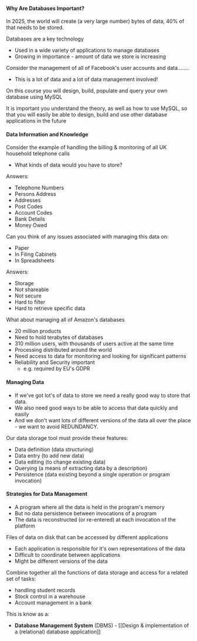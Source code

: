 #### Why Are Databases Important?
In 2025, the world will create (a very large number) bytes of data, 40% of that needs to be stored.

Databases are a key technology
- Used in a wide variety of applications to manage databases
- Growing in importance - amount of data we store is increasing

Consider the management of all of Facebook's user accounts and data…….. 
- This is a lot of data and a lot of data management involved!

On this course you will design, build, populate and query your own database using MySQL

It is important you understand the theory, as well as how to use MySQL, so that you will easily be able to design, build and use other database applications in the future

#### Data Information and Knowledge
Consider the example of handling the billing & monitoring of all UK household telephone calls
- What kinds of data would you have to store?

Answers:
- Telephone Numbers
- Persons Address
- Addresses
- Post Codes
- Account Codes
- Bank Details
- Money Owed

Can you think of any issues associated with managing this data on:
- Paper
- In Filing Cabinets
- In Spreadsheets

Answers:
- Storage
- Not shareable
- Not secure
- Hard to filter
- Hard to retrieve specific data

What about managing all of Amazon's databases
- 20 million products
- Need to hold terabytes of databases
- 310 million users, with thousands of users active at the same time
- Processing distributed around the world
- Need access to data for monitoring and looking for significant patterns
- Reliability and Security important
	- e.g. required by EU's GDPR

#### Managing Data
- If we've got lot's of data to store we need a really good way to store that data.
- We also need good ways to be able to access that data quickly and easily
- And we don't want lots of different versions of the data all over the place - we want to avoid REDUNDANCY.

Our data storage tool must provide these features:
- Data definition (data structuring)
- Data entry (to add new data)
- Data editing (to change existing data)
- Querying (a means of extracting data by a description)
- Persistence (data existing beyond a single operation or program invocation)

#### Strategies for Data Management
- A program where all the data is held in the program's memory
- But no data persistence between invocations of a program
- The data is reconstructed (or re-entered) at each invocation of the platform 

Files of data on disk that can be accessed by different applications
- Each application is responsible for it's own representations of the data 
- Difficult to coordinate between applications
- Might be different versions of the data

Combine together all the functions of data storage and access for a related set of tasks:
- handling student records
- Stock control in a warehouse
- Account management in a bank

This is know as a:
- **Database Management System** (DBMS) - [[Design & implementation of a (relational) database application]]
